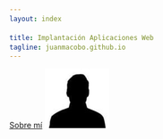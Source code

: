 ```yaml
---
layout: index

title: Implantación Aplicaciones Web
tagline: juanmacobo.github.io
---
```

[Sobre mí](about)
![Sin titulo](images/perfilimagen.jpg)
